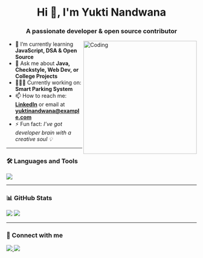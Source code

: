 <h1 align="center">Hi 👋, I'm Yukti Nandwana</h1>
<h3 align="center">A passionate developer & open source contributor</h3>

<img align="right" alt="Coding" width="300" src="https://media.giphy.com/media/qgQUggAC3Pfv687qPC/giphy.gif">

- 🌱 I’m currently learning **JavaScript, DSA & Open Source**
- 💬 Ask me about **Java, Checkstyle, Web Dev, or College Projects**
- 👩🏻‍💻 Currently working on: **Smart Parking System**
- 📫 How to reach me: **[LinkedIn](https://www.linkedin.com/in/YuktiNandwana)** or email at **yuktinandwana@example.com**
- ⚡ Fun fact: *I’ve got developer brain with a creative soul 💡*

---

### 🛠️ Languages and Tools
<p align="left">
  <img src="https://skillicons.dev/icons?i=java,js,html,css,bootstrap,git,github,react" />
</p>

---

### 📊 GitHub Stats
<p align="left">
  <img src="https://github-readme-stats.vercel.app/api?username=YuktiNandwana&show_icons=true&theme=tokyonight" />
  <img src="https://github-readme-stats.vercel.app/api/top-langs/?username=YuktiNandwana&layout=compact&theme=tokyonight" />
</p>

---

### 🔗 Connect with me
<p align="left">
  <a href="https://www.linkedin.com/in/YuktiNandwana" target="_blank">
    <img src="https://img.shields.io/badge/LinkedIn-blue?logo=linkedin&logoColor=white" />
  </a>
  <a href="mailto:yuktinandwana@example.com">
    <img src="https://img.shields.io/badge/Email-D14836?logo=gmail&logoColor=white" />
  </a>
</p>
